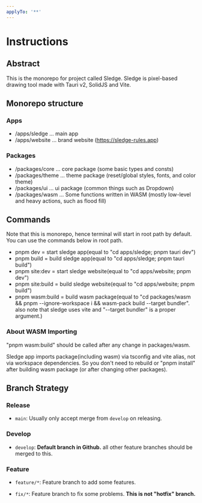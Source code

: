 ```yaml
---
applyTo: '**'
---
```


# Instructions

## Abstract

This is the monorepo for project called Sledge.
Sledge is pixel-based drawing tool made with Tauri v2, SolidJS and Vite.

## Monorepo structure

### Apps

- /apps/sledge ... main app
- /apps/website ... brand website (https://sledge-rules.app)

### Packages

- /packages/core ... core package (some basic types and consts)
- /packages/theme ... theme package (reset/global styles, fonts, and color theme)
- /packages/ui ... ui package (common things such as Dropdown)
- /packages/wasm ... Some functions written in WASM (mostly low-level and heavy actions, such as flood fill)

## Commands

Note that this is monorepo, hence terminal will start in root path by default.
You can use the commands below in root path.

- pnpm dev = start sledge app(equal to "cd apps/sledge; pnpm tauri dev")
- pnpm build = build sledge app(equal to "cd apps/sledge; pnpm tauri build")
- pnpm site:dev = start sledge website(equal to "cd apps/website; pnpm dev")
- pnpm site:build = build sledge website(equal to "cd apps/website; pnpm build")
- pnpm wasm:build = build wasm package(equal to "cd packages/wasm && pnpm --ignore-workspace i && wasm-pack build --target bundler". also note that sledge uses vite and "--target bundler" is a proper argument.)

### About WASM Importing

"pnpm wasm:build" should be called after any change in packages/wasm.

Sledge app imports package(including wasm) via tsconfig and vite alias, not via workspace dependencies.
So you don't need to rebuild or "pnpm install" after building wasm package (or after changing other packages).

## Branch Strategy

### Release

- `main`: Usually only accept merge from `develop` on releasing.

### Develop

- `develop`: **Default branch in Github.** all other feature branches should be merged to this.

### Feature

- `feature/*`: Feature branch to add some features.

- `fix/*`: Feature branch to fix some problems. **This is not "hotfix" branch.**
